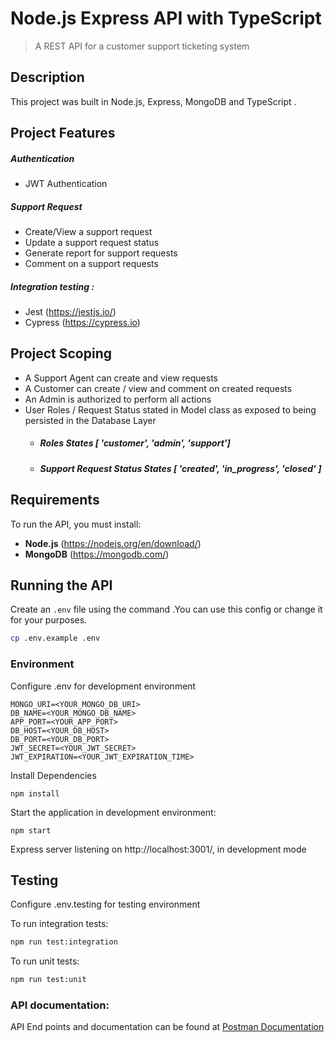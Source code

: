 # Node.js Express API with TypeScript 
> A REST API for a customer support ticketing system

## Description
This project was built in Node.js, Express, MongoDB and TypeScript .

## Project Features

##### Authentication
- JWT Authentication

##### Support Request
- Create/View a support request 
- Update a support request status 
- Generate report for support requests
- Comment on a support requests

##### Integration testing :
- Jest (https://jestjs.io/)
- Cypress (https://cypress.io)

## Project Scoping 
- A Support Agent can create and view requests
- A Customer can create / view and comment on created requests
- An Admin is authorized to perform all actions
- User Roles / Request Status stated in Model class as exposed to being persisted in the Database Layer
   - ##### Roles States [ 'customer', 'admin', 'support']
   - ##### Support Request Status States [ 'created', 'in_progress', 'closed' ]      

## Requirements
To run the API, you must install:
- **Node.js** (https://nodejs.org/en/download/)
- **MongoDB** (https://mongodb.com/)

## Running the API

Create an `.env` file using the command .You can use this config or change it for your purposes. 

```bash
cp .env.example .env
```

### Environment
Configure .env for development environment

```  
MONGO_URI=<YOUR_MONGO_DB_URI>
DB_NAME=<YOUR_MONGO_DB_NAME>
APP_PORT=<YOUR_APP_PORT>
DB_HOST=<YOUR_DB_HOST>
DB_PORT=<YOUR_DB_PORT>
JWT_SECRET=<YOUR_JWT_SECRET>
JWT_EXPIRATION=<YOUR_JWT_EXPIRATION_TIME>
```

Install Dependencies
```
npm install
```

Start the application in development environment:
```
npm start
```
Express server listening on http://localhost:3001/, in development mode

## Testing 
Configure .env.testing for testing environment

To run integration tests: 
```bash
npm run test:integration
```

To run unit tests: 
```bash
npm run test:unit
```

### API documentation:
API End points and documentation can be found at
[Postman Documentation](https://documenter.getpostman.com/view/5928045/T17J9Sja?version=latest)

